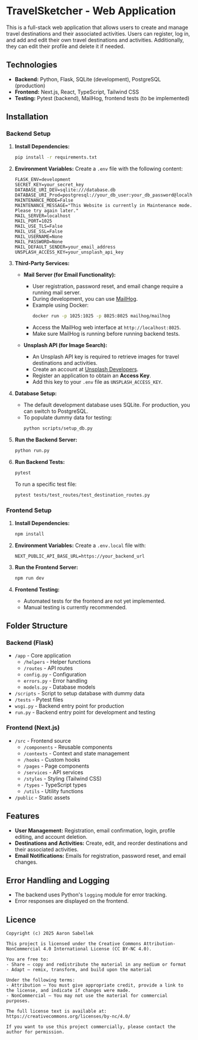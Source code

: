 
# TravelSketcher - Web Application

This is a full-stack web application that allows users to create and manage travel destinations and their associated activities. Users can register, log in, and add and edit their own travel destinations and activities. Additionally, they can edit their profile and delete it if needed.

## Technologies

- **Backend:** Python, Flask, SQLite (development), PostgreSQL (production)
- **Frontend:** Next.js, React, TypeScript, Tailwind CSS
- **Testing:** Pytest (backend), MailHog, frontend tests (to be implemented)

## Installation

### Backend Setup

1. **Install Dependencies:**
   ```bash
   pip install -r requirements.txt
   ```

2. **Environment Variables:**
   Create a `.env` file with the following content:
   ```env
   FLASK_ENV=development
   SECRET_KEY=your_secret_key
   DATABASE_URI_DEV=sqlite:///database.db
   DATABASE_URI_Prod=postgresql://your_db_user:your_db_password@localhost/your_db_name
   MAINTENANCE_MODE=False
   MAINTENANCE_MESSAGE="This Website is currently in Maintenance mode. Please try again later."
   MAIL_SERVER=localhost
   MAIL_PORT=1025
   MAIL_USE_TLS=False
   MAIL_USE_SSL=False
   MAIL_USERNAME=None
   MAIL_PASSWORD=None
   MAIL_DEFAULT_SENDER=your_email_address
   UNSPLASH_ACCESS_KEY=your_unsplash_api_key
   ```

3. **Third-Party Services:**
   - **Mail Server (for Email Functionality):**
     - User registration, password reset, and email change require a running mail server.
     - During development, you can use [MailHog](https://github.com/mailhog/MailHog).
     - Example using Docker:
       ```bash
       docker run -p 1025:1025 -p 8025:8025 mailhog/mailhog
       ```
     - Access the MailHog web interface at `http://localhost:8025`.
     - Make sure MailHog is running before running backend tests.

   - **Unsplash API (for Image Search):**
     - An Unsplash API key is required to retrieve images for travel destinations and activities.
     - Create an account at [Unsplash Developers](https://unsplash.com/developers).
     - Register an application to obtain an **Access Key**.
     - Add this key to your `.env` file as `UNSPLASH_ACCESS_KEY`.

4. **Database Setup:**
   - The default development database uses SQLite. For production, you can switch to PostgreSQL.
   - To populate dummy data for testing:
     ```bash
     python scripts/setup_db.py
     ```

5. **Run the Backend Server:**
   ```bash
   python run.py
   ```

6. **Run Backend Tests:**
   ```bash
   pytest
   ```
   To run a specific test file:
   ```bash
   pytest tests/test_routes/test_destination_routes.py
   ```

### Frontend Setup

1. **Install Dependencies:**
   ```bash
   npm install
   ```

2. **Environment Variables:**
   Create a `.env.local` file with:
   ```env
   NEXT_PUBLIC_API_BASE_URL=https://your_backend_url
   ```

3. **Run the Frontend Server:**
   ```bash
   npm run dev
   ```

4. **Frontend Testing:**
   - Automated tests for the frontend are not yet implemented.
   - Manual testing is currently recommended.

## Folder Structure

### Backend (Flask)

- `/app` - Core application
  - `/helpers` - Helper functions
  - `/routes` - API routes
  - `config.py` - Configuration
  - `errors.py` - Error handling
  - `models.py` - Database models
- `/scripts` - Script to setup database with dummy data
- `/tests` - Pytest files
- `wsgi.py` - Backend entry point for production
- `run.py` - Backend entry point for development and testing

### Frontend (Next.js)

- `/src` - Frontend source
  - `/components` - Reusable components
  - `/contexts` - Context and state management
  - `/hooks` - Custom hooks
  - `/pages` - Page components
  - `/services` - API services
  - `/styles` - Styling (Tailwind CSS)
  - `/types` - TypeScript types
  - `/utils` - Utility functions
- `/public` - Static assets

## Features

- **User Management:** Registration, email confirmation, login, profile editing, and account deletion.
- **Destinations and Activities:** Create, edit, and reorder destinations and their associated activities.
- **Email Notifications:** Emails for registration, password reset, and email changes.

## Error Handling and Logging

- The backend uses Python's `logging` module for error tracking.
- Error responses are displayed on the frontend.

## Licence

```licence
Copyright (c) 2025 Aaron Sabellek

This project is licensed under the Creative Commons Attribution-NonCommercial 4.0 International License (CC BY-NC 4.0).

You are free to:
- Share — copy and redistribute the material in any medium or format
- Adapt — remix, transform, and build upon the material

Under the following terms:
- Attribution — You must give appropriate credit, provide a link to the license, and indicate if changes were made.
- NonCommercial — You may not use the material for commercial purposes.

The full license text is available at:
https://creativecommons.org/licenses/by-nc/4.0/

If you want to use this project commercially, please contact the author for permission.
```

